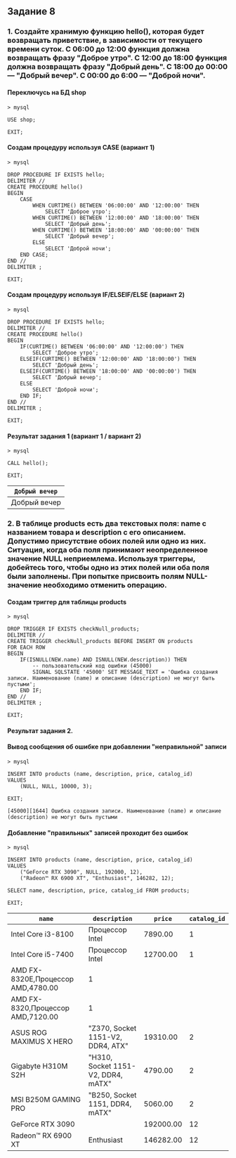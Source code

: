 ## Задание 8

### 1. Создайте хранимую функцию hello(), которая будет возвращать приветствие, в зависимости от текущего времени суток. С 06:00 до 12:00 функция должна возвращать фразу "Доброе утро". С 12:00 до 18:00 функция должна возвращать фразу "Добрый день". С 18:00 до 00:00 — "Добрый вечер". С 00:00 до 6:00 — "Доброй ночи".

#### Переключусь на БД shop
~~~
> mysql

USE shop;

EXIT;
~~~

#### Создам процедуру используя CASE (вариант 1)
~~~
> mysql

DROP PROCEDURE IF EXISTS hello;
DELIMITER //
CREATE PROCEDURE hello()
BEGIN
	CASE
		WHEN CURTIME() BETWEEN '06:00:00' AND '12:00:00' THEN
			SELECT 'Доброе утро';
		WHEN CURTIME() BETWEEN '12:00:00' AND '18:00:00' THEN
			SELECT 'Добрый день';
		WHEN CURTIME() BETWEEN '18:00:00' AND '00:00:00' THEN
			SELECT 'Добрый вечер';
		ELSE
			SELECT 'Доброй ночи';
	END CASE;
END //
DELIMITER ;

EXIT;
~~~

#### Создам процедуру используя IF/ELSEIF/ELSE (вариант 2)

~~~
> mysql

DROP PROCEDURE IF EXISTS hello;
DELIMITER //
CREATE PROCEDURE hello()
BEGIN
	IF(CURTIME() BETWEEN '06:00:00' AND '12:00:00') THEN
		SELECT 'Доброе утро';
	ELSEIF(CURTIME() BETWEEN '12:00:00' AND '18:00:00') THEN
		SELECT 'Добрый день';
	ELSEIF(CURTIME() BETWEEN '18:00:00' AND '00:00:00') THEN
		SELECT 'Добрый вечер';
	ELSE
		SELECT 'Доброй ночи';
	END IF;
END //
DELIMITER ;

EXIT;
~~~

#### Результат задания 1 (вариант 1 / вариант 2)

~~~
> mysql

CALL hello();

EXIT;
~~~

|`Добрый вечер`|
|-|
|Добрый вечер|




### 2. В таблице products есть два текстовых поля: name с названием товара и description с его описанием. Допустимо присутствие обоих полей или одно из них. Ситуация, когда оба поля принимают неопределенное значение NULL неприемлема. Используя триггеры, добейтесь того, чтобы одно из этих полей или оба поля были заполнены. При попытке присвоить полям NULL-значение необходимо отменить операцию.

#### Создам триггер для таблицы products

~~~
> mysql

DROP TRIGGER IF EXISTS checkNull_products;
DELIMITER //
CREATE TRIGGER checkNull_products BEFORE INSERT ON products
FOR EACH ROW
BEGIN
	IF(ISNULL(NEW.name) AND ISNULL(NEW.description)) THEN
		-- пользовательский код ошибки (45000)
	    SIGNAL SQLSTATE '45000' SET MESSAGE_TEXT = 'Ошибка создания записи. Наименование (name) и описание (description) не могут быть пустыми';
	END IF;
END //
DELIMITER ;

EXIT;
~~~

#### Результат задания 2.
#### Вывод сообщения об ошибке при добавлении "неправильной" записи

~~~
> mysql

INSERT INTO products (name, description, price, catalog_id)
VALUES
    (NULL, NULL, 10000, 3);

EXIT;
~~~

`[45000][1644] Ошибка создания записи. Наименование (name) и описание (description) не могут быть пустыми`

#### Добавление "правильных" записей проходит без ошибок

~~~
> mysql

INSERT INTO products (name, description, price, catalog_id)
VALUES
    ("GeForce RTX 3090", NULL, 192000, 12),
    ("Radeon™ RX 6900 XT", "Enthusiast", 146282, 12);
	
SELECT name, description, price, catalog_id FROM products;

EXIT;
~~~


|`name`|`description`|`price`|`catalog_id`|
|-|-|-|-|
|Intel Core i3-8100|Процессор Intel|7890.00|1
|Intel Core i5-7400|Процессор Intel|12700.00|1
|AMD FX-8320E,Процессор AMD,4780.00|1|
|AMD FX-8320,Процессор AMD,7120.00|1|
|ASUS ROG MAXIMUS X HERO|"Z370, Socket 1151-V2, DDR4, ATX"|19310.00|2|
|Gigabyte H310M S2H|"H310, Socket 1151-V2, DDR4, mATX"|4790.00|2|
|MSI B250M GAMING PRO|"B250, Socket 1151, DDR4, mATX"|5060.00|2|
|GeForce RTX 3090||192000.00|12|
|Radeon™ RX 6900 XT|Enthusiast|146282.00|12|



